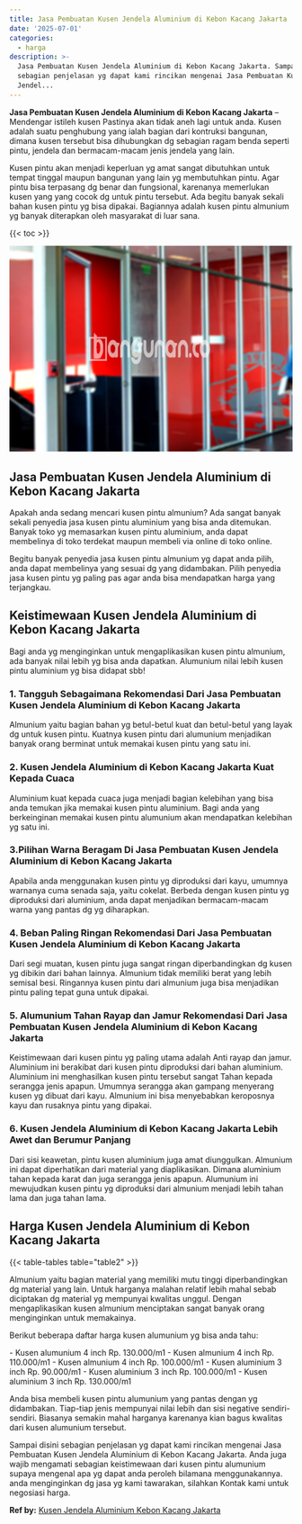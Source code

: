 ```yaml
---
title: Jasa Pembuatan Kusen Jendela Aluminium di Kebon Kacang Jakarta
date: '2025-07-01'
categories:
  - harga
description: >-
  Jasa Pembuatan Kusen Jendela Aluminium di Kebon Kacang Jakarta. Sampai disini
  sebagian penjelasan yg dapat kami rincikan mengenai Jasa Pembuatan Kusen
  Jendel...
---
```


**Jasa Pembuatan Kusen Jendela Aluminium di Kebon Kacang Jakarta** – Mendengar istileh kusen Pastinya akan tidak aneh lagi untuk anda. Kusen adalah suatu penghubung yang ialah bagian dari kontruksi bangunan, dimana kusen tersebut bisa dihubungkan dg sebagian ragam benda seperti pintu, jendela dan bermacam-macam jenis jendela yang lain.

Kusen pintu akan menjadi keperluan yg amat sangat dibutuhkan untuk tempat tinggal maupun bangunan yang lain yg membutuhkan pintu. Agar pintu bisa terpasang dg benar dan fungsional, karenanya memerlukan kusen yang yang cocok dg untuk pintu tersebut. Ada begitu banyak sekali bahan kusen pintu yg bisa dipakai. Bagiannya adalah kusen pintu almunium yg banyak diterapkan oleh masyarakat di luar sana.

{{< toc >}}

![Jasa Pembuatan Kusen Jendela Aluminium di Kebon Kacang Jakarta](/images/harga-kusen-jendela-alumunium-21.png)

## Jasa Pembuatan Kusen Jendela Aluminium di Kebon Kacang Jakarta

Apakah anda sedang mencari kusen pintu almunium? Ada sangat banyak sekali penyedia jasa kusen pintu aluminium yang bisa anda ditemukan. Banyak toko yg memasarkan kusen pintu aluminium, anda dapat membelinya di toko terdekat maupun membeli via online di toko online.

Begitu banyak penyedia jasa kusen pintu almunium yg dapat anda pilih, anda dapat membelinya yang sesuai dg yang didambakan. Pilih penyedia jasa kusen pintu yg paling pas agar anda bisa mendapatkan harga yang terjangkau.

## Keistimewaan Kusen Jendela Aluminium di Kebon Kacang Jakarta

Bagi anda yg menginginkan untuk mengaplikasikan kusen pintu almunium, ada banyak nilai lebih yg bisa anda dapatkan. Alumunium nilai lebih kusen pintu aluminium yg bisa didapat sbb!

### 1\. Tangguh Sebagaimana Rekomendasi Dari Jasa Pembuatan Kusen Jendela Aluminium di Kebon Kacang Jakarta

Almunium yaitu bagian bahan yg betul-betul kuat dan betul-betul yang layak dg untuk kusen pintu. Kuatnya kusen pintu dari alumunium menjadikan banyak orang berminat untuk memakai kusen pintu yang satu ini.

### 2\. Kusen Jendela Aluminium di Kebon Kacang Jakarta Kuat Kepada Cuaca

Aluminium kuat kepada cuaca juga menjadi bagian kelebihan yang bisa anda temukan jika memakai kusen pintu aluminium. Bagi anda yang berkeinginan memakai kusen pintu alumunium akan mendapatkan kelebihan yg satu ini.

### 3.Pilihan Warna Beragam Di Jasa Pembuatan Kusen Jendela Aluminium di Kebon Kacang Jakarta

Apabila anda menggunakan kusen pintu yg diproduksi dari kayu, umumnya warnanya cuma senada saja, yaitu cokelat. Berbeda dengan kusen pintu yg diproduksi dari aluminium, anda dapat menjadikan bermacam-macam warna yang pantas dg yg diharapkan.

### 4\. Beban Paling Ringan Rekomendasi Dari Jasa Pembuatan Kusen Jendela Aluminium di Kebon Kacang Jakarta

Dari segi muatan, kusen pintu juga sangat ringan diperbandingkan dg kusen yg dibikin dari bahan lainnya. Almunium tidak memiliki berat yang lebih semisal besi. Ringannya kusen pintu dari almunium juga bisa menjadikan pintu paling tepat guna untuk dipakai.

### 5\. Alumunium Tahan Rayap dan Jamur Rekomendasi Dari Jasa Pembuatan Kusen Jendela Aluminium di Kebon Kacang Jakarta

Keistimewaan dari kusen pintu yg paling utama adalah Anti rayap dan jamur. Aluminium ini berakibat dari kusen pintu diproduksi dari bahan aluminium. Aluminium ini menghasilkan kusen pintu tersebut sangat Tahan kepada serangga jenis apapun. Umumnya serangga akan gampang menyerang kusen yg dibuat dari kayu. Almunium ini bisa menyebabkan keroposnya kayu dan rusaknya pintu yang dipakai.

### 6\. Kusen Jendela Aluminium di Kebon Kacang Jakarta Lebih Awet dan Berumur Panjang

Dari sisi keawetan, pintu kusen aluminium juga amat diunggulkan. Almunium ini dapat diperhatikan dari material yang diaplikasikan. Dimana aluminium tahan kepada karat dan juga serangga jenis apapun. Alumunium ini mewujudkan kusen pintu yg diproduksi dari almunium menjadi lebih tahan lama dan juga tahan lama.

## Harga Kusen Jendela Aluminium di Kebon Kacang Jakarta

{{< table-tables table="table2" >}}

Almunium yaitu bagian material yang memiliki mutu tinggi diperbandingkan dg material yang lain. Untuk harganya malahan relatif lebih mahal sebab diciptakan dg material yg mempunyai kwalitas unggul. Dengan mengaplikasikan kusen almunium menciptakan sangat banyak orang menginginkan untuk memakainya.

Berikut beberapa daftar harga kusen alumunium yg bisa anda tahu:

\- Kusen alumunium 4 inch Rp. 130.000/m1 - Kusen almunium 4 inch Rp. 110.000/m1 - Kusen almunium 4 inch Rp. 100.000/m1 - Kusen aluminium 3 inch Rp. 90.000/m1 - Kusen aluminium 3 inch Rp. 100.000/m1 - Kusen aluminium 3 inch Rp. 130.000/m1

Anda bisa membeli kusen pintu alumunium yang pantas dengan yg didambakan. Tiap-tiap jenis mempunyai nilai lebih dan sisi negative sendiri-sendiri. Biasanya semakin mahal harganya karenanya kian bagus kwalitas dari kusen alumunium tersebut.

Sampai disini sebagian penjelasan yg dapat kami rincikan mengenai Jasa Pembuatan Kusen Jendela Aluminium di Kebon Kacang Jakarta. Anda juga wajib mengamati sebagian keistimewaan dari kusen pintu alumunium supaya mengenal apa yg dapat anda peroleh bilamana menggunakannya. anda menginginkan dg jasa yg kami tawarakan, silahkan Kontak kami untuk negosiasi harga.

**Ref by:** [Kusen Jendela Aluminium Kebon Kacang Jakarta](https://id.wikipedia.org/wiki/Kusen)
